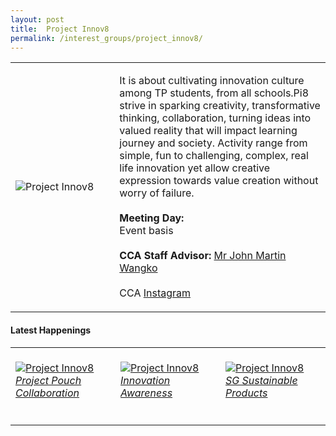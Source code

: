 ```yaml
---
layout: post
title:  Project Innov8
permalink: /interest_groups/project_innov8/
---
```


<div>
    <table>
        <tr>
            <td style="width:33%"><image src="{{site.baseurl}}/images/CCA-projectinnov8.png" style="display:block;margin-left:auto;margin-right:auto;" alt="Project Innov8"></image></td>
            <td>
                <p>
                    It is about cultivating innovation culture among TP students, from all schools.Pi8 strive in sparking creativity, transformative thinking, collaboration, turning ideas into valued reality that will impact learning journey and society. Activity range from simple, fun to challenging, complex, real life innovation yet allow creative expression towards value creation without worry of failure.<br>
                <br>
                    <b>Meeting Day:</b><br>
                    Event basis<br>
                    <br>
                    <b>CCA Staff Advisor:</b> <a href="mailto:Martin_John@tp.edu.sg">Mr John Martin Wangko</a><br>
                    <br>
                    CCA <a href="https://www.instagram.com/projectinnov8/">Instagram</a>
                </p>
            </td>
        </tr>
    </table>
</div>

#### Latest Happenings

<div>
    <table>
        <tr>
            <td style="width:33%"><br>
                <a href="https://www.instagram.com/p/CKK7hu6H0w-/">
                    <image src="{{site.baseurl}}/images/CCA-projectinnov8_IG1.png" style="display:block;margin-left:auto;margin-right:auto;" alt="Project Innov8">
                    <h6 style="margin-top:0%">Project Pouch Collaboration</h6>
                    </image>
                </a>
            </td>
            <td style="width:33%"><br>
                <a href="https://www.instagram.com/p/CEYiTHSHqOW/">
                    <image src="{{site.baseurl}}/images/CCA-projectinnov8_IG2.png" style="display:block;margin-left:auto;margin-right:auto;" alt="Project Innov8">
                    <h6 style="margin-top:0%">Innovation Awareness</h6>
                    </image>
                </a>
            </td>
            <td style="width:33%"><br>
                <a href="https://www.instagram.com/p/CHW5HZwnPvh/">
                    <image src="{{site.baseurl}}/images/CCA-projectinnov8_IG3.png" style="display:block;margin-left:auto;margin-right:auto;" alt="Project Innov8">
                    <h6 style="margin-top:0%">SG Sustainable Products</h6>
                    </image>
                </a>
            </td>
        </tr>
    </table>
</div>
